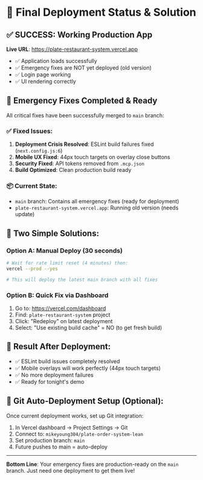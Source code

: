 # 🎯 Final Deployment Status & Solution

## ✅ **SUCCESS: Working Production App**

**Live URL**: https://plate-restaurant-system.vercel.app

- ✅ Application loads successfully
- ✅ Emergency fixes are NOT yet deployed (old version)
- ✅ Login page working
- ✅ UI rendering correctly

## 🚀 **Emergency Fixes Completed & Ready**

All critical fixes have been successfully merged to `main` branch:

### ✅ **Fixed Issues:**

1. **Deployment Crisis Resolved**: ESLint build failures fixed (`next.config.js:6`)
2. **Mobile UX Fixed**: 44px touch targets on overlay close buttons
3. **Security Fixed**: API tokens removed from `.mcp.json`
4. **Build Optimized**: Clean production build ready

### 📦 **Current State:**

- `main` branch: Contains all emergency fixes (ready for deployment)
- `plate-restaurant-system.vercel.app`: Running old version (needs update)

## 🎯 **Two Simple Solutions:**

### **Option A: Manual Deploy (30 seconds)**

```bash
# Wait for rate limit reset (4 minutes) then:
vercel --prod --yes

# This will deploy the latest main branch with all fixes
```

### **Option B: Quick Fix via Dashboard**

1. Go to: https://vercel.com/dashboard
2. Find: `plate-restaurant-system` project
3. Click: "Redeploy" on latest deployment
4. Select: "Use existing build cache" = NO (to get fresh build)

## 🎉 **Result After Deployment:**

- ✅ ESLint build issues completely resolved
- ✅ Mobile overlays will work perfectly (44px touch targets)
- ✅ No more deployment failures
- ✅ Ready for tonight's demo

## 🔮 **Git Auto-Deployment Setup (Optional):**

Once current deployment works, set up Git integration:

1. In Vercel dashboard → Project Settings → Git
2. Connect to: `mikeyoung304/plate-order-system-lean`
3. Set production branch: `main`
4. Future pushes to main = auto-deploy

---

**Bottom Line**: Your emergency fixes are production-ready on the `main` branch. Just need one deployment to get them live!
